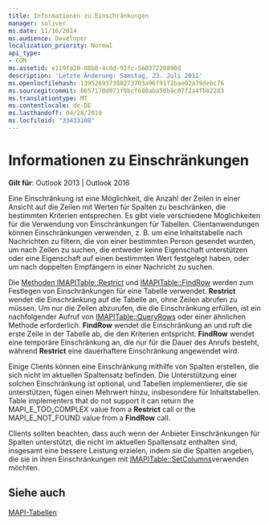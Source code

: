 ```yaml
---
title: Informationen zu Einschränkungen
manager: soliver
ms.date: 11/16/2014
ms.audience: Developer
localization_priority: Normal
api_type:
- COM
ms.assetid: e119fa20-08b8-4c8d-93fc-56037220890d
description: 'Letzte Änderung: Samstag, 23. Juli 2011'
ms.openlocfilehash: 139526937380273703a96f91f2bae02a79debc76
ms.sourcegitcommit: 8657170d071f9bcf680aba50b9c07f2a4fb82283
ms.translationtype: MT
ms.contentlocale: de-DE
ms.lasthandoff: 04/28/2019
ms.locfileid: "33433108"
---
```

# <a name="about-restrictions"></a>Informationen zu Einschränkungen

  
  
**Gilt für**: Outlook 2013 | Outlook 2016 
  
Eine Einschränkung ist eine Möglichkeit, die Anzahl der Zeilen in einer Ansicht auf die Zeilen mit Werten für Spalten zu beschränken, die bestimmten Kriterien entsprechen. Es gibt viele verschiedene Möglichkeiten für die Verwendung von Einschränkungen für Tabellen. Clientanwendungen können Einschränkungen verwenden, z. B. um eine Inhaltstabelle nach Nachrichten zu filtern, die von einer bestimmten Person gesendet wurden, um nach Zeilen zu suchen, die entweder keine Eigenschaft unterstützen oder eine Eigenschaft auf einen bestimmten Wert festgelegt haben, oder um nach doppelten Empfängern in einer Nachricht zu suchen. 
  
Die [Methoden IMAPITable::Restrict](imapitable-restrict.md) und [IMAPITable::FindRow](imapitable-findrow.md) werden zum Festlegen von Einschränkungen für eine Tabelle verwendet. **Restrict** wendet die Einschränkung auf die Tabelle an, ohne Zeilen abrufen zu müssen. Um nur die Zeilen abzurufen, die die Einschränkung erfüllen, ist ein nachfolgender Aufruf von [IMAPITable::QueryRows](imapitable-queryrows.md) oder einer ähnlichen Methode erforderlich. **FindRow** wendet die Einschränkung an und ruft die erste Zeile in der Tabelle ab, die den Kriterien entspricht. **FindRow** wendet eine temporäre Einschränkung an, die nur für die Dauer des Anrufs besteht, während **Restrict** eine dauerhaftere Einschränkung angewendet wird. 
  
Einige Clients können eine Einschränkung mithilfe von Spalten erstellen, die sich nicht im aktuellen Spaltensatz befinden. Die Unterstützung einer solchen Einschränkung ist optional, und Tabellen implementierer, die sie unterstützen, fügen einen Mehrwert hinzu, insbesondere für Inhaltstabellen. Table implementers that do not support it can return the MAPI_E_TOO_COMPLEX value from a **Restrict** call or the MAPI_E_NOT_FOUND value from a **FindRow** call. 
  
Clients sollten beachten, dass auch wenn der Anbieter Einschränkungen für Spalten unterstützt, die nicht im aktuellen Spaltensatz enthalten sind, insgesamt eine bessere Leistung erzielen, indem sie die Spalten angeben, die sie in ihren Einschränkungen mit [IMAPITable::SetColumns](imapitable-setcolumns.md)verwenden möchten.
  
## <a name="see-also"></a>Siehe auch



[MAPI-Tabellen](mapi-tables.md)

